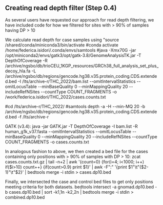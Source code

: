 ## Creating read depth filter (Step 0.4) 
As several users have requested our approach for read depth filtering, we have included code for how we filtered for sites with > 90% of samples having DP > 10

We calculate read depth for case samples using "source /shared/conda/miniconda3/bin/activate
#conda activate /home/federica.isidori/.conda/envs/samtools
#java -Xmx70G -jar /opt/miniconda2/envs/gatk3/opt/gatk-3.8/GenomeAnalysisTK.jar -T DepthOfCoverage -R /archive/ngsbo/db/trioCEU_1KGP_resources/GRCh38_full_analysis_set_plus_decoy_hla.fa -L /archive/ngsbo/db/regions/gencode.hg38.v35.protein_coding.CDS.extended.bed -I /lts/archive-r/THC_2022/bam.list --omitIntervalStatistics --omitLocusTable --minBaseQuality 0 --minMappingQuality 20 --includeRefNSites --countType COUNT_FRAGMENTS -o /work/federica.isidori/THC_2022/cases.counts.txt

#cd /lts/archive-r/THC_2022/
#samtools depth -a -H --min-MQ 20 -b /archive/ngsbo/db/regions/gencode.hg38.v35.protein_coding.CDS.extended.bed -f /lts/archive-r

GATK (v3.4): java -jar GATK.jar -T DepthOfCoverage -I bam.list -R human_g1k_v37.fasta --omitIntervalStatistics --omitLocusTable --minBaseQuality 0 --minMappingQuality 20 --includeRefNSites --countType COUNT_FRAGMENTS -o cases.counts.txt

In analogous fashion to above, we then created a bed file for the cases containing only positions with > 90% of samples with DP > 10: zcat cases.counts.txt.gz | tail -n+2 | awk '{count=0} {for(i=4; i<1000; i++) if($i>10) count++} {if(count>0.9) print $1}' | awk -F":" '{print $1"\t"($2-1)"\t"$2}' | bedtools merge -i stdin > cases.dp10.bed

Finally, we intersected the case and control bed files to get only positions meeting criteria for both datasets. bedtools intersect -a gnomad.dp10.bed -b cases.dp10.bed | sort -k1,1n -k2,2n | bedtools merge -i stdin > combined.dp10.bed
